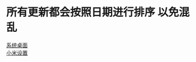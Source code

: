 
# 所有更新都会按照日期进行排序 以免混乱
[系统桌面](https://github.com/MIUISystemAppUpdate/MiuiHome/releases "https://github.com/MIUISystemAppUpdate/MiuiHome/releases/download/9.11.28/MiuiHome.apk")  
[小米设置](https://github.com/MIUISystemAppUpdate/MiSettings/releases "悬停显示")

